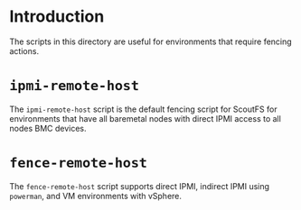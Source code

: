 # Introduction #

The scripts in this directory are useful for environments that require fencing actions.

# `ipmi-remote-host` #

The `ipmi-remote-host` script is the default fencing script for ScoutFS for
environments that have all baremetal nodes with direct IPMI access to all nodes
BMC devices.

# `fence-remote-host` #

The `fence-remote-host` script supports direct IPMI, indirect IPMI using
`powerman`, and VM environments with vSphere.
